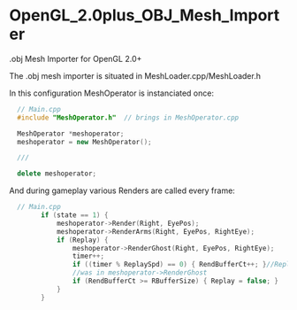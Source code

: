 # OpenGL_2.0plus_OBJ_Mesh_Importer

.obj Mesh Importer for OpenGL 2.0+

The .obj mesh importer is situated in MeshLoader.cpp/MeshLoader.h 

In this configuration MeshOperator is instanciated once:

```C++
  // Main.cpp
  #include "MeshOperator.h"  // brings in MeshOperator.cpp

  MeshOperator *meshoperator;
  meshoperator = new MeshOperator();

  ///

  delete meshoperator;
```

And during gameplay various Renders are called every frame:

```C++
  // Main.cpp
		if (state == 1) {
			meshoperator->Render(Right, EyePos);
			meshoperator->RenderArms(Right, EyePos, RightEye);
			if (Replay) {
				meshoperator->RenderGhost(Right, EyePos, RightEye);
				timer++;
				if ((timer % ReplaySpd) == 0) { RendBufferCt++; }//Replay Slowdown
				//was in meshoperator->RenderGhost
				if (RendBufferCt >= RBufferSize) { Replay = false; }
			}
		}
```


